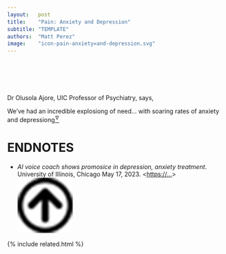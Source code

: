 ```yaml
---
layout:   post
title:    "Pain: Anxiety and Depression"
subtitle: "TEMPLATE"
authors:  "Matt Perez"
image:    "icon-pain-anxiety=and-depression.svg"
---
```


<div style="display:none;">
 <p></p>
</div>

<h1>&nbsp;</h1>
 <p>Dr Olusola Ajore, UIC Professor of Psychiatry, says,</p>
  <div class="_citation">
   <p><span class="_quotatespan">We&rsquo;ve had an incredible explosiong of need&hellip; with soaring rates of anxiety and depressiong</span><a href="#en01"><sup id="bm01">&hairsp;&nabla;&hairsp;</sup></a></p>
  </div>

<h1 class="_section">ENDNOTES</h1>
 <ul>
  <li id="en01">
   <p class="_list-item">
    <em>AI voice coach shows promosice in depression, anxiety treatment</em>.
    University of Illinois, Chicago
    May 17, 2023.
    &lt;<a href="https://…" target="_blank">https://…</a>&gt;
    <a class="_uparrow" href="#bm01"><img src="/assets/img/arrow-up-icon.png"></a>
   </p>
  </li>
 </ul>

{% include related.html %}
